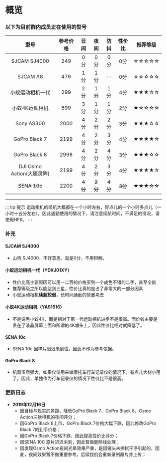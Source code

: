 # 概览

### 以下为目前群内成员正在使用的型号

|        型号        | 参考价格 | 日间 | 夜间 | 防抖 | 性价比 | 推荐等级 |
| :----------------: | :------: | :--: | :--: | :--: | :----: | :------: |
|    SJCAM SJ4000    |   249    | 0分  | 0分  | 0分  |  0分   |  ☆☆☆☆☆   |
|      SJCAM A8      |   479    | 1分  | 1分  |  --  |  0分   |  ☆☆☆☆☆   |
|  小蚁运动相机一代  |   299    | 2分  | 1分  | 1分  |  4分   |  ★★★☆☆   |
|   小蚁4K运动相机   |   899    | 3分  | 1分  | 1分  |  2分   |  ★☆☆☆☆   |
|     Sony AS300     |   2000   | 4分  | 2分  | 2分  |  3分   |  ★★★☆☆   |
|   GoPro Black 7    |   2199   | 4分  | 2分  | 3分  |  4分   |  ★★★★☆   |
|   GoPro Black 8    |   2998   | 4分  | 2分  | 4分  |  3分   |  ★★★☆☆   |
| DJI Osmo Action(大疆灵眸) |   2199   | 4分  | 2分  | 3分  |  4分   |  ★★★★☆   |
|      ~~SENA 10c~~      |   2200   | ~~4分~~  | ~~2分~~  | ~~4分~~  |  ~~3分~~   |  ~~★★★☆☆~~   |

---

::: tip 提示
运动相机的续航大概都在一个小时左右，好点儿的一个小时多点儿（一小时十五分左右）。因此通勤使用的情况下，请注意续航时间，不满足的情况，请使用HFK。
:::

### 补充

#### SJCAM SJ4000

- 山狗 SJ4000，不好意思，就是0分，不用辩解。

#### 小蚁运动相机一代（YDXJ01XY）

- 性价比高主要原因可以用一二百的价格买到一个成色不错的二手，甚至全新
- 推荐等级之所以能达到三星，性价比真的是占了非常大的一部分因素
- 小蚁运动相机**续航较弱**，长时间通勤的慎重考虑

#### 小蚁4K运动相机（YAS1616）

- 不是说黑小蚁4K，而是相对于第一代运动相机进步不是很高。而价钱主要是贵在了液晶屏幕上面和所谓的4K噱头上，因此性价比相对就降低了。

#### SENA 10c

- SENA 10c 因样片迟迟未到位，因此不作为参考依据。

#### GoPro Black 8

- 机器虽然强大，如果仅仅用来做摩托车行车记录仪的情况下，有点儿大材小用了。因此，单独作为行车记录仪的情况下性价比不是很高。

### 更新日志

- **2019年12月16日**
  - 因目标与现实的差距，降低GoPro Black 7、GoPro Black 8、Osmo Action三款相机的夜间评分；
  - 因GoPro Black 8上市，GoPro Black 7价格大幅下跌，因此修改GoPro Black 7的到手价格；
  - 因GoPro Black 7价格下跌，因此提高性价比评分；
  - 因SENA 10C 原片迟迟未到，因此暂做删除线处理；
  - 因发现Osmo Action夜间光晕效果严重，是因镜头未擦拭干净引起的，因此，夜间效果暂不做重要参考，后续找机会重新录制原片并上传；
  